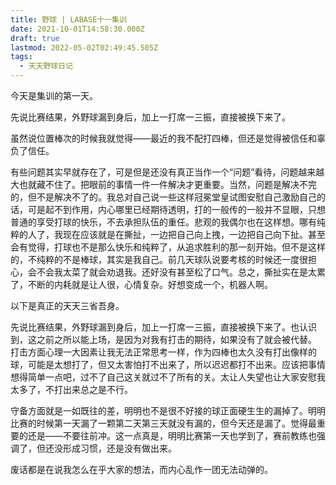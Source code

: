 ```yaml
---
title: 野球 | LABASE十一集训
date: 2021-10-01T14:58:30.000Z
draft: true
lastmod: 2022-05-02T02:49:45.505Z
tags:
  - 天天野球日记
---
```


今天是集训的第一天。

先说比赛结果，外野球漏到身后，加上一打席一三振，直接被换下来了。

虽然说位置棒次的时候我就觉得——最近的我不配打四棒，但还是觉得被信任和辜负了信任。

有些问题其实早就存在了，可是但是还没有真正当作一个“问题”看待，问题越来越大也就藏不住了。把眼前的事情一件一件解决才更重要。当然，问题是解决不完的，但不是解决不了的。我总对自己说一些这样冠冕堂皇试图安慰自己激励自己的话，可是起不到作用，内心哪里已经期待透明，打的一般传的一般并不显眼，只想普通的享受打球的快乐，不去承担队伍的重任。悲观的我偶尔也在这样想。哪有纯粹的人了，我现在应该就是在撕扯，一边把自己向上拽，一边把自己向下扯。甚至会有觉得，打球也不是那么快乐和纯粹了，从追求胜利的那一刻开始。但不是这样的，不纯粹的不是棒球，其实是我自己。前几天球队说要考核的时候还一度很担心，会不会我太菜了就会劝退我。还好没有甚至松了口气。总之，撕扯实在是太累了，不断的内耗就是让人很，心情复杂。好想变成一个，机器人啊。

以下是真正的天天三省吾身。

先说比赛结果，外野球漏到身后，加上一打席一三振，直接被换下来了。也认识到，这之前之所以能上场，是因为对我有打击的期待，如果没有了就会被代替。
打击方面心理一大因素让我无法正常思考一样，作为四棒也太久没有打出像样的球，可能是太想打了，但又太害怕打不出来了，所以迟迟都打不出来。应该把事情想得简单一点吧，过不了自己这关就过不了所有的关。太让人失望也让大家安慰我太多了，不打出来总之是不行。

守备方面就是一如既往的差，明明也不是很不好接的球正面硬生生的漏掉了。明明比赛的时候第一天漏了一颗第二天第三天就没有漏的，但今天还是漏了。觉得最重要的还是——不要往前冲。这一点真是，明明比赛第一天也学到了，赛前教练也强调了，但还没形成习惯，还是没有做出来。

废话都是在说我怎么在乎大家的想法，而内心乱作一团无法动弹的。
